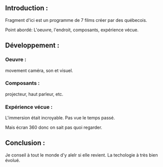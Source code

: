 
## Introduction :

Fragment d'ici est un programme de 7 films créer par des québecois.

Point abordé: L'oeuvre, l'endroit, composants, expérience vécue.

 
## Développement :

### Oeuvre : 
movement caméra, son et visuel.

### Composants : 
projecteur, haut parleur, etc.

### Expérience vécue : 
L'immersion était incroyable. Pas vue le temps passé. 

Mais écran 360 donc on sait pas quoi regarder.


## Conclusion :

 Je conseil à tout le monde d'y alelr si elle revient. La techologie à très bien évolué.
